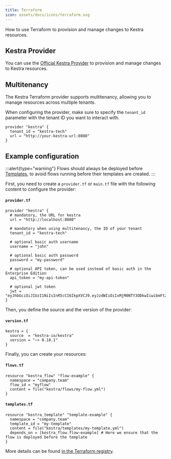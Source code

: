 ```yaml
---
title: Terraform
icon: assets/docs/icons/terraform.svg
---
```


How to use Terraform to provision and manage changes to Kestra resources.

## Kestra Provider

You can use the [Official Kestra Provider](https://registry.terraform.io/providers/kestra-io/kestra/latest) to provision and manage changes to Kestra resources.

## Multitenancy

The Kestra Terraform provider supports multitenancy, allowing you to manage resources across multiple tenants.

When configuring the provider, make sure to specify the `tenant_id` parameter with the tenant ID you want to interact with.

```hcl
provider "kestra" {
  tenant_id = "kestra-tech"
  url = "http://your-kestra-url:8080"
}
```


## Example configuration

:::alert{type="warning"}
Flows should always be deployed before [Templates](../../11.migration-guide/0.11.0/templates.md), to avoid flows running before their templates are created.
:::

First, you need to create a `provider.tf` or `main.tf` file with the following content to configure the provider:

#### **`provider.tf`**

```hcl
provider "kestra" {
  # mandatory, the URL for kestra
  url = "http://localhost:8080"

  # mandatory when using multitenancy, the ID of your tenant
  tenant_id = "kestra-tech"

  # optional basic auth username
  username = "john"

  # optional basic auth password
  password = "my-password"

  # optional API token, can be used instead of basic auth in the Enterprise Edition
  api_token = "my-api-token"

  # optional jwt token
  jwt = "eyJhbGciOiJIUzI1NiIsInR5cCI6IkpXVCJ9.eyJzdWIiOiIxMjM0NTY3ODkwIiwibmFtZSI6Iktlc3RyYS5pbyIsImlhdCI6MTUxNjIzOTAyMn0.hm2VKztDJP7CUsI69Th6Y5NLEQrXx7OErLXay55GD5U"
}
```

Then, you define the source and the version of the provider:

#### **`version.tf`**
```hcl
kestra = {
  source  = "kestra-io/kestra"
  version = "~> 0.18.1"
}
```

Finally, you can create your resources:

#### **`flows.tf`**
```hcl
resource "kestra_flow" "flow-example" {
  namespace = "company.team"
  flow_id = "myflow"
  content = file("kestra/flows/my-flow.yml")
}
```

#### **`templates.tf`**
```hcl
resource "kestra_template" "template-example" {
  namespace = "company.team"
  template_id = "my-template"
  content = file("kestra/templates/my-template.yml")
  depends_on = [kestra_flow.flow-example] # Here we ensure that the flow is deployed before the template
}
```

More details can be found [in the Terraform registry](https://registry.terraform.io/providers/kestra-io/kestra/latest/docs).
